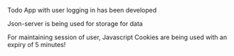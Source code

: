 Todo App with user logging in has been developed

Json-server is being used for storage for data

For maintaining session of user, Javascript Cookies are being used with an expiry of 5 minutes!
